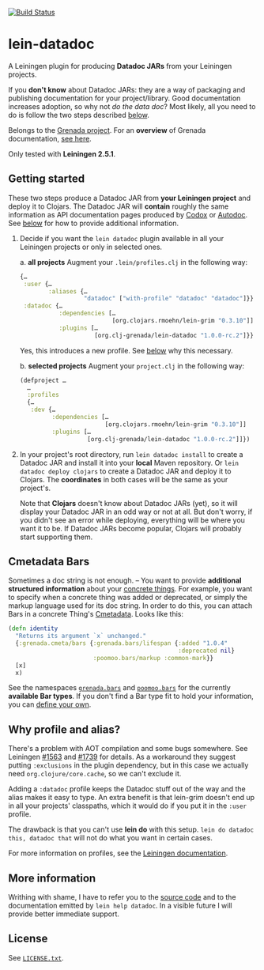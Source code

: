 [![Build Status](https://travis-ci.org/clj-grenada/lein-datadoc.svg?branch=devel)](https://travis-ci.org/clj-grenada/lein-datadoc)

# lein-datadoc

A Leiningen plugin for producing **Datadoc JARs** from your Leiningen projects.

If you **don't know** about Datadoc JARs: they are a way of packaging and
publishing documentation for your project/library. Good documentation increases
adoption, so why not *do the data doc*? Most likely, all you need to do is
follow the two steps described [below](#getting-started).

Belongs to the [Grenada project](https://github.com/clj-grenada/grenada-spec).
For an **overview** of Grenada documentation, [see
here](https://github.com/clj-grenada/lib-grenada/blob/devel/doc/overview.md).

Only tested with **Leiningen 2.5.1**.

## Getting started

These two steps produce a Datadoc JAR from **your Leiningen project** and deploy
it to Clojars. The Datadoc JAR will **contain** roughly the same information as
API documentation pages produced by
[Codox](https://github.com/weavejester/codox) or
[Autodoc](https://github.com/tomfaulhaber/autodoc). See [below](#cmetadata-bars)
for how to provide additional information.

  1. Decide if you want the `lein datadoc` plugin available in all your
     Leiningen projects or only in selected ones.

     a. **all projects** Augment your `.lein/profiles.clj` in the following way:
     ```clojure
     {…
      :user {…
             :aliases {…
                       "datadoc" ["with-profile" "datadoc" "datadoc"]}}
      :datadoc {…
                :dependencies […
                               [org.clojars.rmoehn/lein-grim "0.3.10"]]
                :plugins […
                          [org.clj-grenada/lein-datadoc "1.0.0-rc.2"]}}
     ```

     Yes, this introduces a new profile. See [below](#why-profile-and-alias) why
     this necessary.

     b. **selected projects** Augment your `project.clj` in the following way:
     ```clojure
     (defproject …
       …
       :profiles
       {…
        :dev {…
              :dependencies […
                             [org.clojars.rmoehn/lein-grim "0.3.10"]]
              :plugins […
                        [org.clj-grenada/lein-datadoc "1.0.0-rc.2"]]})
     ```

  2. In your project's root directory, run `lein datadoc install` to create a
     Datadoc JAR and install it into your **local** Maven repository. Or `lein
     datadoc deploy clojars` to create a Datadoc JAR and deploy it to Clojars.
     The **coordinates** in both cases will be the same as your project's.

     Note that **Clojars** doesn't know about Datadoc JARs (yet), so it will
     display your Datadoc JAR in an odd way or not at all. But don't worry, if
     you didn't see an error while deploying, everything will be where you want
     it to be. If Datadoc JARs become popular, Clojars will probably start
     supporting them.

## Cmetadata Bars

Sometimes a doc string is not enough. – You want to provide **additional
structured information** about your [concrete
things](https://github.com/clj-grenada/grenada-spec/blob/master/NewModel.md).
For example, you want to specify when a concrete thing was added or deprecated,
or simply the markup language used for its doc string. In order to do this, you
can attach Bars in a concrete Thing's
[Cmetadata](https://github.com/clj-grenada/grenada-spec/blob/master/NewModel.md#a-new-data-model).
Looks like this:

```clojure
(defn identity
  "Returns its argument `x` unchanged."
  {:grenada.cmeta/bars {:grenada.bars/lifespan {:added "1.0.4"
                                                :deprecated nil}
                        :poomoo.bars/markup :common-mark}}
  [x]
  x)
```

See the namespaces
[`grenada.bars`](https://github.com/clj-grenada/lib-grenada/blob/master/src/clj/grenada/bars.clj)
and
[`poomoo.bars`](https://github.com/clj-grenada/poomoo/blob/master/src/poomoo/bars.clj)
for the currently **available Bar types**. If you don't find a Bar type fit to
hold your information, you can [define your
own](https://github.com/clj-grenada/poomoo/blob/master/src/poomoo/bars.clj).

## Why profile and alias?

There's a problem with AOT compilation and some bugs somewhere. See Leiningen
[#1563](https://github.com/technomancy/leiningen/issues/1563) and
[#1739](https://github.com/technomancy/leiningen/issues/1739) for details. As a
workaround they suggest putting `:exclusions` in the plugin dependency, but in
this case we actually need `org.clojure/core.cache`, so we can't exclude it.

Adding a `:datadoc` profile keeps the Datadoc stuff out of the way and the
alias makes it easy to type. An extra benefit is that lein-grim doesn't end up
in all your projects' classpaths, which it would do if you put it in the `:user`
profile.

The drawback is that you can't use **lein do** with this setup. `lein do datadoc
this, datadoc that` will not do what you want in certain cases.

For more information on profiles, see the [Leiningen
documentation](https://github.com/technomancy/leiningen/blob/master/doc/PROFILES.md#default-profiles).

## More information

Writhing with shame, I have to refer you to the [source
code](src/leiningen/datadoc.clj) and to the documentation emitted by `lein help
datadoc`. In a visible future I will provide better immediate support.

## License

See [`LICENSE.txt`](LICENSE.txt).
